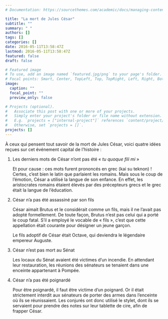```yaml
---
# Documentation: https://sourcethemes.com/academic/docs/managing-content/

title: "La mort de Jules César"
subtitle: ""
summary: " "
authors: []
tags: []
categories: []
date: 2016-05-11T13:58:47Z
lastmod: 2016-05-11T13:58:47Z
featured: false
draft: false

# Featured image
# To use, add an image named `featured.jpg/png` to your page's folder.
# Focal points: Smart, Center, TopLeft, Top, TopRight, Left, Right, BottomLeft, Bottom, BottomRight.
image:
  caption: ""
  focal_point: ""
  preview_only: false

# Projects (optional).
#   Associate this post with one or more of your projects.
#   Simply enter your project's folder or file name without extension.
#   E.g. `projects = ["internal-project"]` references `content/project/deep-learning/index.md`.
#   Otherwise, set `projects = []`.
projects: []
---
```


À ceux qui pensent tout savoir de la mort de Jules César, voici quatre idées reçues sur cet événement capital de l’histoire :

1. Les derniers mots de César n’ont pas été « _tu quoque fili mi_ »

   Et pour cause : ces mots furent prononcés en grec (kai su teknon) ! Certes, c’est bien le latin que parlaient les romains. Mais sous le coup de l’émotion, César a utilisé la langue de son enfance. En effet, les aristocrates romains étaient élevés par des précepteurs grecs et le grec était la langue de l’éducation.

2. César n’a pas été assassiné par son fils

   César aimait Brutus et le considérait comme un fils, mais il ne l’avait pas adopté formellement. De toute façon, Brutus n’est pas celui qui a porté le coup fatal. S’il a employé le vocable de « fils », c’est que cette appellation était courante pour désigner un jeune garçon.

   Le fils adoptif de César était Octave, qui deviendra le légendaire empereur Auguste.

3. César n’est pas mort au Sénat

   Les locaux du Sénat avaient été victimes d’un incendie. En attendant leur restauration, les réunions des sénateurs se tenaient dans une enceinte appartenant à Pompée.

4. César n’a pas été poignardé

   Pour être poignardé, il faut être victime d’un poignard. Or il était strictement interdit aux sénateurs de porter des armes dans l’enceinte où ils se réunissaient. Les conjurés ont donc utilisé le stylet, dont ils se servaient pour prendre des notes sur leur tablette de cire, afin de frapper César.
